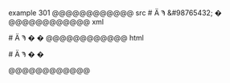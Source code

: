 example 301
@@@@@@@@@@@@ src
&#35; &#1234; &#992; &#98765432; &#0;
@@@@@@@@@@@@ xml
<?xml version="1.0" encoding="UTF-8"?>
<!DOCTYPE document SYSTEM "CommonMark.dtd">
<document xmlns="http://commonmark.org/xml/1.0">
  <paragraph>
    <text># Ӓ Ϡ � �</text>
  </paragraph>
</document>
@@@@@@@@@@@@ html
<p># Ӓ Ϡ � �</p>
@@@@@@@@@@@@
